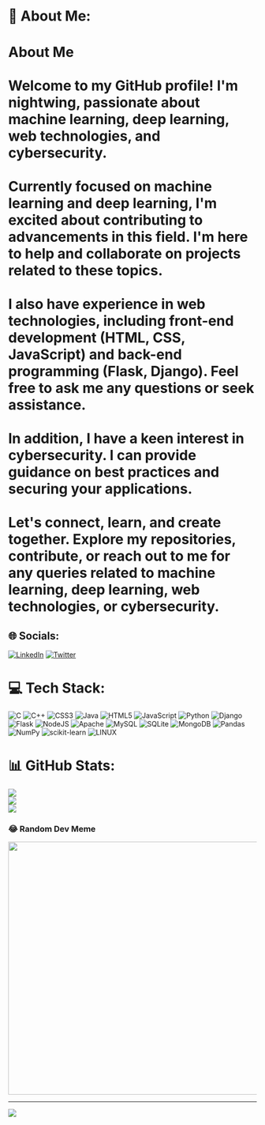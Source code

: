 # 💫 About Me:
# About Me<br><br>Welcome to my GitHub profile! I'm nightwing, passionate about machine learning, deep learning, web technologies, and cybersecurity.<br><br>Currently focused on machine learning and deep learning, I'm excited about contributing to advancements in this field. I'm here to help and collaborate on projects related to these topics.<br><br>I also have experience in web technologies, including front-end development (HTML, CSS, JavaScript) and back-end programming (Flask, Django). Feel free to ask me any questions or seek assistance.<br><br>In addition, I have a keen interest in cybersecurity. I can provide guidance on best practices and securing your applications.<br><br>Let's connect, learn, and create together. Explore my repositories, contribute, or reach out to me for any queries related to machine learning, deep learning, web technologies, or cybersecurity.


## 🌐 Socials:
[![LinkedIn](https://img.shields.io/badge/LinkedIn-%230077B5.svg?logo=linkedin&logoColor=white)](https://linkedin.com/in/abhinav-vyas-596493196) [![Twitter](https://img.shields.io/badge/Twitter-%231DA1F2.svg?logo=Twitter&logoColor=white)](https://twitter.com/candicedicc69) 

# 💻 Tech Stack:
![C](https://img.shields.io/badge/c-%2300599C.svg?style=for-the-badge&logo=c&logoColor=white) ![C++](https://img.shields.io/badge/c++-%2300599C.svg?style=for-the-badge&logo=c%2B%2B&logoColor=white) ![CSS3](https://img.shields.io/badge/css3-%231572B6.svg?style=for-the-badge&logo=css3&logoColor=white) ![Java](https://img.shields.io/badge/java-%23ED8B00.svg?style=for-the-badge&logo=java&logoColor=white) ![HTML5](https://img.shields.io/badge/html5-%23E34F26.svg?style=for-the-badge&logo=html5&logoColor=white) ![JavaScript](https://img.shields.io/badge/javascript-%23323330.svg?style=for-the-badge&logo=javascript&logoColor=%23F7DF1E) ![Python](https://img.shields.io/badge/python-3670A0?style=for-the-badge&logo=python&logoColor=ffdd54) ![Django](https://img.shields.io/badge/django-%23092E20.svg?style=for-the-badge&logo=django&logoColor=white) ![Flask](https://img.shields.io/badge/flask-%23000.svg?style=for-the-badge&logo=flask&logoColor=white) ![NodeJS](https://img.shields.io/badge/node.js-6DA55F?style=for-the-badge&logo=node.js&logoColor=white) ![Apache](https://img.shields.io/badge/apache-%23D42029.svg?style=for-the-badge&logo=apache&logoColor=white) ![MySQL](https://img.shields.io/badge/mysql-%2300f.svg?style=for-the-badge&logo=mysql&logoColor=white) ![SQLite](https://img.shields.io/badge/sqlite-%2307405e.svg?style=for-the-badge&logo=sqlite&logoColor=white) ![MongoDB](https://img.shields.io/badge/MongoDB-%234ea94b.svg?style=for-the-badge&logo=mongodb&logoColor=white) ![Pandas](https://img.shields.io/badge/pandas-%23150458.svg?style=for-the-badge&logo=pandas&logoColor=white) ![NumPy](https://img.shields.io/badge/numpy-%23013243.svg?style=for-the-badge&logo=numpy&logoColor=white) ![scikit-learn](https://img.shields.io/badge/scikit--learn-%23F7931E.svg?style=for-the-badge&logo=scikit-learn&logoColor=white) ![LINUX](https://img.shields.io/badge/Linux-FCC624?style=for-the-badge&logo=linux&logoColor=black)
# 📊 GitHub Stats:
![](https://github-readme-stats.vercel.app/api?username=nightwing02&theme=dark&hide_border=false&include_all_commits=false&count_private=false)<br/>
![](https://github-readme-streak-stats.herokuapp.com/?user=nightwing02&theme=dark&hide_border=false)<br/>
![](https://github-readme-stats.vercel.app/api/top-langs/?username=nightwing02&theme=dark&hide_border=false&include_all_commits=false&count_private=false&layout=compact)

### 😂 Random Dev Meme
<img src="https://rm.up.railway.app/" width="512px"/>

---
[![](https://visitcount.itsvg.in/api?id=nightwing02&icon=0&color=0)](https://visitcount.itsvg.in)

<!-- Proudly created with GPRM ( https://gprm.itsvg.in ) -->
